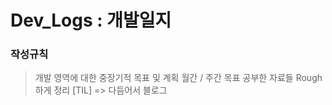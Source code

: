 # Dev_Logs : 개발일지

### 작성규칙
> 개발 영역에 대한 중장기적 목표 및 계획
> 월간 / 주간 목표
> 공부한 자료들 Rough하게 정리 [TIL] => 다듬어서 블로그
